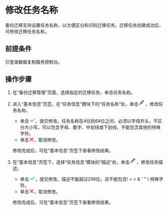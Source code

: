 # 修改任务名称<a name="drs_04_0008"></a>

备份迁移支持设置任务名称，以方便区分和识别迁移任务。迁移任务创建成功后，可修改迁移任务名称。

## 前提条件<a name="section16256919193311"></a>

已登录数据复制服务控制台。

## 操作步骤<a name="section102453111018"></a>

1.  在“备份迁移管理”页面，选择指定的迁移任务，单击任务名称。
2.  进入“基本信息”页签，在“任务信息“模块下的“任务名称“处，单击![](figures/icon-edit.png)，修改任务名称。

    -   单击![](figures/icon-true.png)，提交修改。任务名称在4位到64位之间，必须以字母开头，不区分大小写，可以包含字母、数字、中划线或下划线，不能包含其他的特殊字符。
    -   单击![](figures/icon-false.png)，取消修改。

    修改完成后，可在“基本信息”页签下查看修改结果。

3.  在“基本信息”页签下，选择“任务信息“模块的“描述“处，单击![](figures/icon-edit.png)，修改任务描述。

    -   单击![](figures/icon-true.png)，提交修改。描述不能超过256位，且不能包含! < \> & ' " \\ 特殊字符。
    -   单击![](figures/icon-false.png)，取消修改。

    修改完成后，可在“基本信息”页签下查看修改结果。


